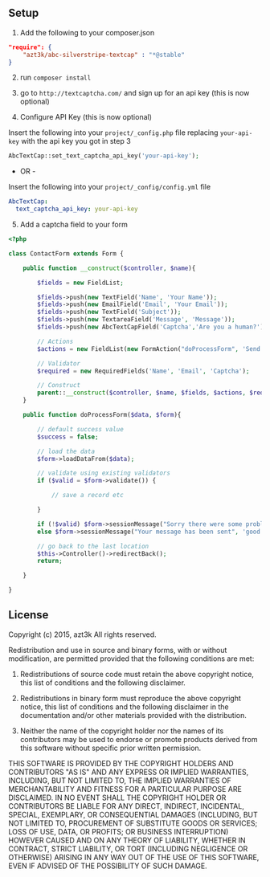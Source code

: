 Setup
-----



1. Add the following to your composer.json

````json
"require": {
    "azt3k/abc-silverstripe-textcap" : "*@stable"
}
````

2. run `composer install`

3. go to `http://textcaptcha.com/` and sign up for an api key (this is now optional)

4. Configure API Key (this is now optional)

Insert the following into your `project/_config.php` file replacing `your-api-key` with the api key you got in step 3

````php
AbcTextCap::set_text_captcha_api_key('your-api-key');
````
- OR -

Insert the following into your `project/_config/config.yml` file

````yaml
AbcTextCap:
  text_captcha_api_key: your-api-key
````

5. Add a captcha field to your form

````php
<?php

class ContactForm extends Form {

    public function __construct($controller, $name){

        $fields = new FieldList;

        $fields->push(new TextField('Name', 'Your Name'));
        $fields->push(new EmailField('Email', 'Your Email'));
        $fields->push(new TextField('Subject'));
        $fields->push(new TextareaField('Message', 'Message'));
        $fields->push(new AbcTextCapField('Captcha','Are you a human?'));

        // Actions
        $actions = new FieldList(new FormAction("doProcessForm", 'Send'));

        // Validator
        $required = new RequiredFields('Name', 'Email', 'Captcha');

        // Construct
        parent::__construct($controller, $name, $fields, $actions, $required);
    }

    public function doProcessForm($data, $form){

        // default success value
        $success = false;

        // load the data
        $form->loadDataFrom($data);

        // validate using existing validators
        if ($valid = $form->validate()) {

            // save a record etc

        }

        if (!$valid) $form->sessionMessage("Sorry there were some problems with your submission", 'bad');
        else $form->sessionMessage("Your message has been sent", 'good');

        // go back to the last location
        $this->Controller()->redirectBack();
        return;

    }

}
````

License
-------


Copyright (c) 2015, azt3k
All rights reserved.

Redistribution and use in source and binary forms, with or without modification, are permitted provided that the following conditions are met:

1. Redistributions of source code must retain the above copyright notice, this list of conditions and the following disclaimer.

2. Redistributions in binary form must reproduce the above copyright notice, this list of conditions and the following disclaimer in the documentation and/or other materials provided with the distribution.

3. Neither the name of the copyright holder nor the names of its contributors may be used to endorse or promote products derived from this software without specific prior written permission.

THIS SOFTWARE IS PROVIDED BY THE COPYRIGHT HOLDERS AND CONTRIBUTORS "AS IS" AND ANY EXPRESS OR IMPLIED WARRANTIES, INCLUDING, BUT NOT LIMITED TO, THE IMPLIED WARRANTIES OF MERCHANTABILITY AND FITNESS FOR A PARTICULAR PURPOSE ARE DISCLAIMED. IN NO EVENT SHALL THE COPYRIGHT HOLDER OR CONTRIBUTORS BE LIABLE FOR ANY DIRECT, INDIRECT, INCIDENTAL, SPECIAL, EXEMPLARY, OR CONSEQUENTIAL DAMAGES (INCLUDING, BUT NOT LIMITED TO, PROCUREMENT OF SUBSTITUTE GOODS OR SERVICES; LOSS OF USE, DATA, OR PROFITS; OR BUSINESS INTERRUPTION) HOWEVER CAUSED AND ON ANY THEORY OF LIABILITY, WHETHER IN CONTRACT, STRICT LIABILITY, OR TORT (INCLUDING NEGLIGENCE OR OTHERWISE) ARISING IN ANY WAY OUT OF THE USE OF THIS SOFTWARE, EVEN IF ADVISED OF THE POSSIBILITY OF SUCH DAMAGE.
